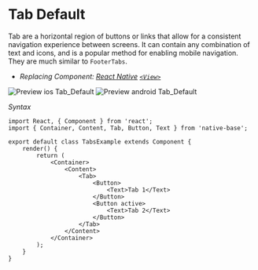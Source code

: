 # Tab Default

Tab are a horizontal region of buttons or links that allow for a consistent navigation experience between screens. It can contain any combination of text and icons, and is a popular method for enabling mobile navigation.<br />
They are much similar to <code>FooterTabs</code>.
* *Replacing Component:
  [React Native](https://facebook.github.io/react-native/)
  [<code>&lt;View></code>](https://facebook.github.io/react-native/docs/view.html)*

![Preview ios Tab_Default](https://docs.nativebase.io/docs/assets/ios/components/tabs.gif)
![Preview android Tab_Default](https://docs.nativebase.io/docs/assets/android/components/tabs.gif)

*Syntax*

<pre class="line-numbers"><code class="language-jsx">import React, { Component } from 'react';
import { Container, Content, Tab, Button, Text } from 'native-base';
​
export default class TabsExample extends Component {
    render() {
        return (
            &lt;Container>
                &lt;Content>
                    &lt;Tab>
                        &lt;Button>
                            &lt;Text>Tab 1&lt;/Text>
                        &lt;/Button>
                        &lt;Button active>
                            &lt;Text>Tab 2&lt;/Text>
                        &lt;/Button>
                    &lt;/Tab>
                &lt;/Content>
            &lt;/Container>
        );
    }
}</code></pre><br />
